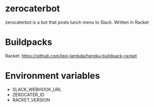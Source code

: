# zerocaterbot
zerocaterbot is a bot that posts lunch menu to Slack. Written in Racket


# Buildpacks

Racket: https://github.com/lexi-lambda/heroku-buildpack-racket


# Environment variables

 - SLACK_WEBHOOK_URL
 - ZEROCATER_ID
 - RACKET_VERSION

